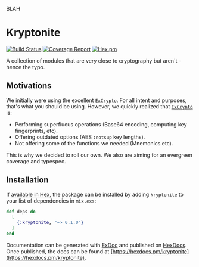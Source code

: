 BLAH

# Kryptonite

[![Build Status](https://ci.linky.one/api/badges/tableturn/kryptonite/status.svg)](https://ci.linky.one/tableturn/kryptonite)
[![Coverage Report](https://codecov.io/gh/tableturn/kryptonite/branch/master/graph/badge.svg)](https://codecov.io/gh/tableturn/kryptonite)
[![Hex.pm](https://img.shields.io/hexpm/dt/kryptonite.svg)](https://hex.pm/packages/kryptonite)

A collection of modules that are very close to cryptography but aren't - hence the typo.

## Motivations

We initially were using the excellent [`ExCrypto`](https://github.com/ntrepid8/ex_crypto).
For all intent and purposes, that's what you should be using. However, we quickly realized
that [`ExCrypto`](https://github.com/ntrepid8/ex_crypto) is:

- Performing superfluous operations (Base64 encoding, computing key fingerprints, etc).
- Offering outdated options (AES `:notsup` key lengths).
- Not offering some of the functions we needed (Mnemonics etc).

This is why we decided to roll our own. We also are aiming for an evergreen coverage
and typespec.

## Installation

If [available in Hex](https://hex.pm/docs/publish), the package can be installed
by adding `kryptonite` to your list of dependencies in `mix.exs`:

```elixir
def deps do
  [
    {:kryptonite, "~> 0.1.0"}
  ]
end
```

Documentation can be generated with [ExDoc](https://github.com/elixir-lang/ex_doc)
and published on [HexDocs](https://hexdocs.pm). Once published, the docs can
be found at [https://hexdocs.pm/kryptonite](https://hexdocs.pm/kryptonite).
